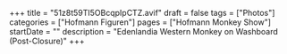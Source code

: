 +++
title = "51z8t59TI5OBcqpIpCTZ.avif"
draft = false
tags = ["Photos"]
categories = ["Hofmann Figuren"]
pages = ["Hofmann Monkey Show"]
startDate = ""
description = "Edenlandia Western Monkey on Washboard (Post-Closure)"
+++
